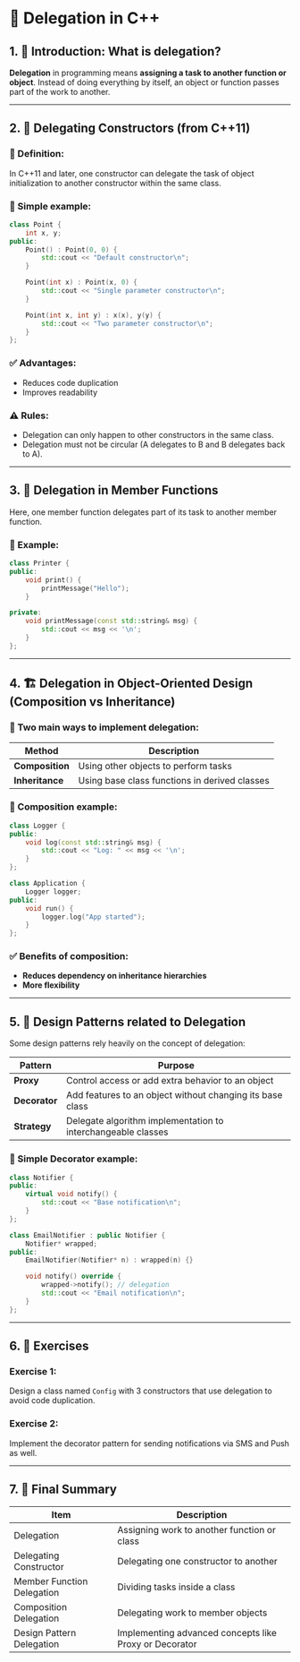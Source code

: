 # 📘 Delegation in C++

## 1. 🧠 Introduction: What is delegation?

**Delegation** in programming means **assigning a task to another function or object**. Instead of doing everything by itself, an object or function passes part of the work to another.

---

## 2. 🧱 Delegating Constructors (from C++11)

### 🔹 Definition:

In C++11 and later, one constructor can delegate the task of object initialization to another constructor within the same class.

### 🔹 Simple example:

```cpp
class Point {
    int x, y;
public:
    Point() : Point(0, 0) {
        std::cout << "Default constructor\n";
    }

    Point(int x) : Point(x, 0) {
        std::cout << "Single parameter constructor\n";
    }

    Point(int x, int y) : x(x), y(y) {
        std::cout << "Two parameter constructor\n";
    }
};
````

### ✅ Advantages:

* Reduces code duplication
* Improves readability

### ⚠️ Rules:

* Delegation can only happen to other constructors in the same class.
* Delegation must not be circular (A delegates to B and B delegates back to A).

---

## 3. 🔁 Delegation in Member Functions

Here, one member function delegates part of its task to another member function.

### 🔹 Example:

```cpp
class Printer {
public:
    void print() {
        printMessage("Hello");
    }

private:
    void printMessage(const std::string& msg) {
        std::cout << msg << '\n';
    }
};
```

---

## 4. 🏗️ Delegation in Object-Oriented Design (Composition vs Inheritance)

### 🔹 Two main ways to implement delegation:

| Method          | Description                                   |
| --------------- | --------------------------------------------- |
| **Composition** | Using other objects to perform tasks          |
| **Inheritance** | Using base class functions in derived classes |

### 🔹 Composition example:

```cpp
class Logger {
public:
    void log(const std::string& msg) {
        std::cout << "Log: " << msg << '\n';
    }
};

class Application {
    Logger logger;
public:
    void run() {
        logger.log("App started");
    }
};
```

### ✅ Benefits of composition:

* **Reduces dependency on inheritance hierarchies**
* **More flexibility**

---

## 5. 🧩 Design Patterns related to Delegation

Some design patterns rely heavily on the concept of delegation:

| Pattern       | Purpose                                                      |
| ------------- | ------------------------------------------------------------ |
| **Proxy**     | Control access or add extra behavior to an object            |
| **Decorator** | Add features to an object without changing its base class    |
| **Strategy**  | Delegate algorithm implementation to interchangeable classes |

### 🔹 Simple Decorator example:

```cpp
class Notifier {
public:
    virtual void notify() {
        std::cout << "Base notification\n";
    }
};

class EmailNotifier : public Notifier {
    Notifier* wrapped;
public:
    EmailNotifier(Notifier* n) : wrapped(n) {}

    void notify() override {
        wrapped->notify(); // delegation
        std::cout << "Email notification\n";
    }
};
```

---

## 6. 📝 Exercises

### Exercise 1:

Design a class named `Config` with 3 constructors that use delegation to avoid code duplication.

### Exercise 2:

Implement the decorator pattern for sending notifications via SMS and Push as well.

---

## 7. 🎯 Final Summary

| Item                       | Description                                            |
| -------------------------- | ------------------------------------------------------ |
| Delegation                 | Assigning work to another function or class            |
| Delegating Constructor     | Delegating one constructor to another                  |
| Member Function Delegation | Dividing tasks inside a class                          |
| Composition Delegation     | Delegating work to member objects                      |
| Design Pattern Delegation  | Implementing advanced concepts like Proxy or Decorator |
